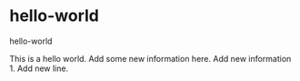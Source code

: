 # hello-world
hello-world

This is a hello world.
Add some new information here.
Add new information 1.
Add new line.